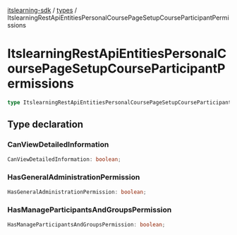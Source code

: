 [itslearning-sdk](../../modules.md) / [types](../index.md) / ItslearningRestApiEntitiesPersonalCoursePageSetupCourseParticipantPermissions

# ItslearningRestApiEntitiesPersonalCoursePageSetupCourseParticipantPermissions

```ts
type ItslearningRestApiEntitiesPersonalCoursePageSetupCourseParticipantPermissions = object;
```

## Type declaration

### CanViewDetailedInformation

```ts
CanViewDetailedInformation: boolean;
```

### HasGeneralAdministrationPermission

```ts
HasGeneralAdministrationPermission: boolean;
```

### HasManageParticipantsAndGroupsPermission

```ts
HasManageParticipantsAndGroupsPermission: boolean;
```
